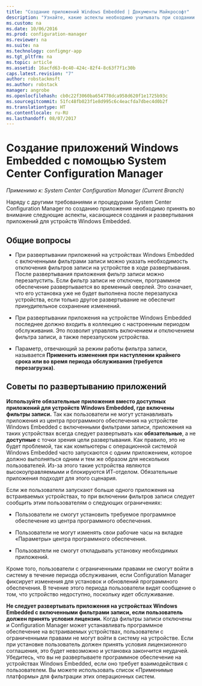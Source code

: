 ```yaml
---
title: "Создание приложений Windows Embedded | Документы Майкрософт"
description: "Узнайте, какие аспекты необходимо учитывать при создании и развертывании приложений для устройств Windows Embedded."
ms.custom: na
ms.date: 10/06/2016
ms.prod: configuration-manager
ms.reviewer: na
ms.suite: na
ms.technology: configmgr-app
ms.tgt_pltfrm: na
ms.topic: article
ms.assetid: 16acfd63-0c40-424c-82f4-8c63f7f1c30b
caps.latest.revision: "7"
author: robstackmsft
ms.author: robstack
manager: angrobe
ms.openlocfilehash: cb0c22f3060ba654778dca958d620f1e1725b93c
ms.sourcegitcommit: 51fc48fb023f1e8d995c6c4eacfda7dbec4d0b2f
ms.translationtype: HT
ms.contentlocale: ru-RU
ms.lasthandoff: 08/07/2017
---
```

# <a name="create-windows-embedded-applications-with-system-center-configuration-manager"></a>Создание приложений Windows Embedded с помощью System Center Configuration Manager

*Применимо к: System Center Configuration Manager (Current Branch)*

Наряду с другими требованиями и процедурами System Center Configuration Manager по созданию приложения необходимо принять во внимание следующие аспекты, касающиеся создания и развертывания приложений для устройств Windows Embedded.  

## <a name="general-considerations"></a>Общие вопросы  

-   При развертывании приложений на устройствах Windows Embedded с включенными фильтрами записи можно указать необходимость отключения фильтров записи на устройстве в ходе развертывания. После развертывания приложения фильтр записи можно перезапустить. Если фильтр записи не отключен, программное обеспечение развертывается во временный оверлей. Это означает, что его установка уже не будет выполнена после перезапуска устройства, если только другое развертывание не обеспечит принудительное сохранение изменений.  

-   При развертывании приложения на устройстве Windows Embedded последнее должно входить в коллекцию с настроенным периодом обслуживания. Это позволит управлять включением и отключением фильтра записи, а также перезапуском устройства.  

-   Параметр, отвечающий за режим работы фильтра записи, называется **Применить изменения при наступлении крайнего срока или во время периода обслуживания (требуется перезагрузка)**.  

## <a name="tips-for-deploying-applications"></a>Советы по развертыванию приложений  

**Используйте обязательные приложения вместо доступных приложений для устройств Windows Embedded, где включены фильтры записи.** Так как пользователи не могут устанавливать приложения из центра программного обеспечения на устройстве Windows Embedded с включенными фильтрами записи, приложения на таких устройствах всегда следует развертывать как **обязательные**, а не **доступные** с точки зрения цели развертывания. Как правило, это не будет проблемой, так как компьютеры с операционной системой Windows Embedded часто запускаются с одним приложением, которое должно выполняться одним и тем же образом для нескольких пользователей. Из-за этого такие устройства являются высокоуправляемыми и блокируются ИТ-отделом. Обязательные приложения подходят для этого сценария.

 Если же пользователи запускают больше одного приложения на встраиваемых устройствах, то при включении фильтров записи следует сообщить этим пользователям о следующих ограничениях:  

-   Пользователи не смогут установить требуемое программное обеспечение из центра программного обеспечения.  

-   Пользователи не могут изменять свои рабочие часы на вкладке «Параметры» центра программного обеспечения.  

-   Пользователи не смогут откладывать установку необходимых приложений.  

Кроме того, пользователи с ограниченными правами не смогут войти в систему в течение периода обслуживания, если Configuration Manager фиксирует изменения для установок и обновлений программного обеспечения. В течение этого периода пользователи видят сообщение о том, что устройство недоступно, поскольку идет обслуживание.  

**Не следует развертывать приложения на устройствах Windows Embedded с включенными фильтрами записи, если пользователь должен принять условия лицензии.** Когда фильтры записи отключены и Configuration Manager может устанавливать программное обеспечение на встраиваемых устройствах, пользователи с ограниченными правами не могут войти в систему на устройстве. Если при установке пользователь должен принять условия лицензионного соглашения, это будет невозможно и установка закончится неудачей. Убедитесь, что вы не развертываете программное обеспечение на устройствах Windows Embedded, если оно требует взаимодействия с пользователем. Вы можете использовать список «Применимые платформы» для фильтрации этих операционных систем.  
